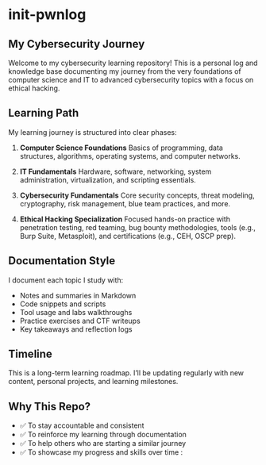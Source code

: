 # init-pwnlog

## My Cybersecurity Journey

Welcome to my cybersecurity learning repository! This is a personal log and knowledge base documenting my journey from the very foundations of computer science and IT to advanced cybersecurity topics with a focus on ethical hacking.

## Learning Path

My learning journey is structured into clear phases:

1. **Computer Science Foundations**
   Basics of programming, data structures, algorithms, operating systems, and computer networks.

2. **IT Fundamentals**
   Hardware, software, networking, system administration, virtualization, and scripting essentials.

3. **Cybersecurity Fundamentals** 
   Core security concepts, threat modeling, cryptography, risk management, blue team practices, and more.

4. **Ethical Hacking Specialization** 
   Focused hands-on practice with penetration testing, red teaming, bug bounty methodologies, tools (e.g., Burp Suite, Metasploit), and certifications (e.g., CEH, OSCP prep).

## Documentation Style

I document each topic I study with:
- Notes and summaries in Markdown
- Code snippets and scripts
- Tool usage and labs walkthroughs
- Practice exercises and CTF writeups
- Key takeaways and reflection logs

## Timeline

This is a long-term learning roadmap. I’ll be updating regularly with new content, personal projects, and learning milestones.

## Why This Repo?

- ✅ To stay accountable and consistent
- ✅ To reinforce my learning through documentation
- ✅ To help others who are starting a similar journey
- ✅ To showcase my progress and skills over time
:

